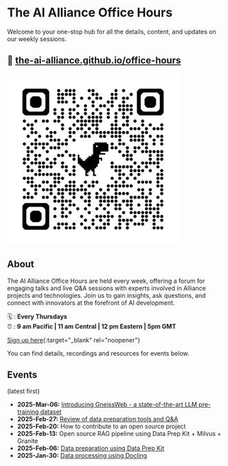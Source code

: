 # The AI Alliance Office Hours

Welcome to your one-stop hub for all the details, content, and updates on our weekly sessions.


## 🔗 [the-ai-alliance.github.io/office-hours](https://the-ai-alliance.github.io/office-hours/)

<img src="assets/qrcode_the-ai-alliance.github.io.png" width="400px">


## About

The AI Alliance Office Hours are held every week, offering a forum for engaging talks and live Q&A sessions with experts involved in Alliance projects and technologies. Join us to gain insights, ask questions, and connect with innovators at the forefront of AI development.


🗓️ : **Every Thursdays**  
⏰ : **9 am Pacific | 11 am Central | 12 pm Eastern | 5pm GMT**

[Sign up here](https://www.meetup.com/ibm-developer-sf-bay-area-meetup/?eventOrigin=event_home_page){:target="_blank" rel="noopener"}

You can find details,  recordings and resources for events below.

## Events

(latest first)
- **2025-Mar-06:** [Introducing GneissWeb -  a state-of-the-art LLM pre-training dataset](events/2025-03-06__gneissweb.md)
- **2025-Feb-27:** [Review of data preparation tools and Q&A](events/2025-02-27__data-prep-review.md)
- **2025-Feb-20:** How to contribute to an open source project
- **2025-Feb-13:** Open source RAG pipeline using Data Prep Kit + Milvus + Granite
- **2025-Feb-06:** [Data preparation using Data Prep Kit](events/2025-02-06__data-prep-kit.md)
- **2025-Jan-30:** [Data processing using Docling](events/2025-01-30__docling.md)